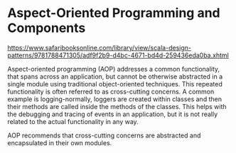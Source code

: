 # Aspect-Oriented Programming and Components

https://www.safaribooksonline.com/library/view/scala-design-patterns/9781788471305/adf9f2b9-d4bc-4671-bd4d-259436eda0ba.xhtml

Aspect-oriented programming (AOP) addresses a common functionality, that spans across an application, 
but cannot be otherwise abstracted in a single module using traditional object-oriented techniques. 
This repeated functionality is often referred to as cross-cutting concerns. A common example is logging-normally, 
loggers are created within classes and then their methods are called inside the methods of the classes. 
This helps with the debugging and tracing of events in an application, but it is not really related to the actual functionality in any way.

AOP recommends that cross-cutting concerns are abstracted and encapsulated in their own modules. 
